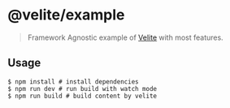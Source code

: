 # @velite/example

> Framework Agnostic example of [Velite](https://github.com/zce/velite) with most features.

## Usage

```shell
$ npm install # install dependencies
$ npm run dev # run build with watch mode
$ npm run build # build content by velite
```
